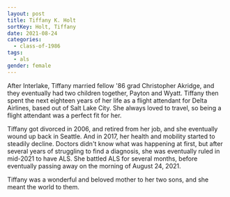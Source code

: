 ```yaml
---
layout: post
title: Tiffany K. Holt
sortKey: Holt, Tiffany
date: 2021-08-24
categories:
  - class-of-1986
tags:
  - als
gender: female
---
```

After Interlake, Tiffany married fellow '86 grad Christopher Akridge, and they eventually had two children together, Payton and Wyatt. Tiffany then spent the next eighteen years of her life as a flight attendant for Delta Airlines, based out of Salt Lake City. She always loved to travel, so being a flight attendant was a perfect fit for her.

Tiffany got divorced in 2006, and retired from her job, and she eventually wound up back in Seattle. And in 2017, her health and mobility started to steadily decline. Doctors didn't know what was happening at first, but after several years of struggling to find a diagnosis, she was eventually ruled in mid-2021 to have ALS. She battled ALS for several months, before eventually passing away on the morning of August 24, 2021.

Tiffany was a wonderful and beloved mother to her two sons, and she meant the world to them.